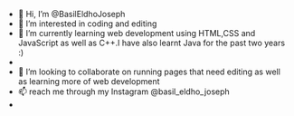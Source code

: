 - 👋 Hi, I’m @BasilEldhoJoseph
- 👀 I’m interested in coding and editing 
- 🌱 I’m currently learning web development using HTML,CSS and JavaScript as well as C++.I have also learnt Java for the past two years :)
-
- 💞️ I’m looking to collaborate on running pages that need editing as well as learning more of web development 
- 📫  reach me through my Instagram @basil_eldho_joseph
- 

<!---
BasilEldhoJoseph/BasilEldhoJoseph is a ✨ special ✨ repository because its `README.md` (this file) appears on your GitHub profile.
You can click the Preview link to take a look at your changes.
--->
